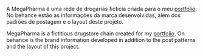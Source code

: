 A MegaPharma é uma rede de drogarias fictícia criada para o meu <a href="https://www.behance.net/gallery/135480765/Site-com-Sistema-de-Busca-MegaPharma">portfólio</a>.
No behance estão as informações da marca desenvolvidas, além dos padrões de postagem e o layout deste projeto.

MegaPharma is a fictitious drugstore chain created for my <a href="https://www.behance.net/gallery/135480765/Site-com-Sistema-de-Busca-MegaPharma">portfolio</a>.
On behance is the brand information developed in addition to the post patterns and the layout of this project.